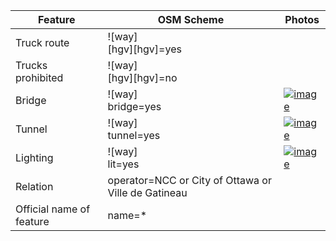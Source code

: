 | Feature                                | OSM Scheme                | Photos     |
|----------------------------------------|---------------------------|------------|
|Truck route|![way]<br>[hgv][hgv]=yes|
|Trucks prohibited|![way]<br>[hgv][hgv]=no
|Bridge|![way]<br> bridge=yes |[![image](https://d1cuyjsrcm0gby.cloudfront.net/DM_icM01W41ppwECsD0joQ/thumb-1024.jpg)](https://www.mapillary.com/map/im/DM_icM01W41ppwECsD0joQ)
|Tunnel| ![way]<br>tunnel=yes|[![image](https://d1cuyjsrcm0gby.cloudfront.net/BABIQ-uSmxRTk4bkTbjCQg/thumb-1024.jpg)](https://www.mapillary.com/map/im/BABIQ-uSmxRTk4bkTbjCQg)|
|Lighting| ![way]<br>lit=yes|[![image](https://d1cuyjsrcm0gby.cloudfront.net/O7G6yB8eP6dBTNKg7Kmnww/thumb-1024.jpg)](https://www.mapillary.com/map/im/O7G6yB8eP6dBTNKg7Kmnww)|
|Relation | operator=NCC or City of Ottawa or Ville de Gatineau|
|Official name of feature | name=*